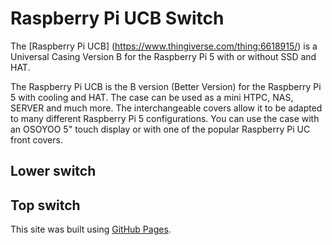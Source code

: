 # Raspberry Pi UCB Switch
The [Raspberry Pi UCB] (https://www.thingiverse.com/thing:6618915/) is a Universal Casing Version B for the Raspberry Pi 5 with or without SSD and HAT. 

The Raspberry Pi UCB is the B version (Better Version) for the Raspberry Pi 5 with cooling and HAT. The case can be used as a mini HTPC, NAS, SERVER and much more. The interchangeable covers allow it to be adapted to many different Raspberry Pi 5 configurations. You can use the case with an OSOYOO 5" touch display or with one of the popular Raspberry Pi UC front covers.

## Lower switch


## Top switch

This site was built using [GitHub Pages](https://pages.github.com/).
